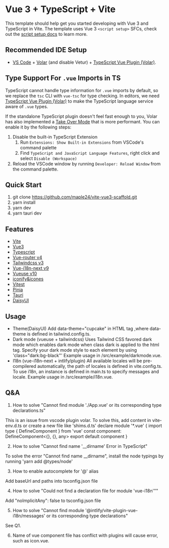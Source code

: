 # Vue 3 + TypeScript + Vite

This template should help get you started developing with Vue 3 and TypeScript in Vite. The template uses Vue 3 `<script setup>` SFCs, check out the [script setup docs](https://v3.vuejs.org/api/sfc-script-setup.html#sfc-script-setup) to learn more.

## Recommended IDE Setup

- [VS Code](https://code.visualstudio.com/) + [Volar](https://marketplace.visualstudio.com/items?itemName=Vue.volar) (and disable Vetur) + [TypeScript Vue Plugin (Volar)](https://marketplace.visualstudio.com/items?itemName=Vue.vscode-typescript-vue-plugin).

## Type Support For `.vue` Imports in TS

TypeScript cannot handle type information for `.vue` imports by default, so we replace the `tsc` CLI with `vue-tsc` for type checking. In editors, we need [TypeScript Vue Plugin (Volar)](https://marketplace.visualstudio.com/items?itemName=Vue.vscode-typescript-vue-plugin) to make the TypeScript language service aware of `.vue` types.

If the standalone TypeScript plugin doesn't feel fast enough to you, Volar has also implemented a [Take Over Mode](https://github.com/johnsoncodehk/volar/discussions/471#discussioncomment-1361669) that is more performant. You can enable it by the following steps:

1. Disable the built-in TypeScript Extension
   1. Run `Extensions: Show Built-in Extensions` from VSCode's command palette
   2. Find `TypeScript and JavaScript Language Features`, right click and select `Disable (Workspace)`
2. Reload the VSCode window by running `Developer: Reload Window` from the command palette.

## Quick Start

1. git clone https://github.com/maple24/vite-vue3-scaffold.git
2. yarn install
3. yarn dev
4. yarn tauri dev

## Features
- [Vite](https://vitejs.dev/)
- [Vue3](https://vuejs.org/)
- [Typescript](https://www.typescriptlang.org/)
- [Vue-router v4](https://router.vuejs.org/)
- [Tailwindcss v3](https://tailwindcss.com/)
- [Vue-i18n-next v9](https://vue-i18n.intlify.dev/)
- [Vueuse v10](https://vueuse.org/)
- [iconify&icones](https://icones.js.org/)
- [Vitest](https://vitest.dev/)
- [Pinia](https://pinia.vuejs.org/)
- [Tauri](https://tauri.app/)
- [DaisyUI](https://daisyui.com/)
  
## Usage
- Theme(DaisyUI)
Add data-theme="cupcake" in HTML tag ,where data-theme is defined in tailwind.config.ts.
- Dark mode (vueuse + tailwindcss)
Uses Tailwind CSS favored dark mode which enables dark mode when class dark is applied to the html tag.
Specify your dark mode style to each element by using 'class="dark:bg-black"'
Example usage in /src/example/darkmode.vue. 
- I18n (vue-i18n-next + intlify/plugin)
All available locales will be pre-compilered automatically, the path of locales is defined in vite.config.ts.
To use i18n, an instance is defined in main.ts to specify messages and locale.
Example usage in /src/example/i18n.vue.

## Q&A

1. How to solve "Cannot find module './App.vue' or its corresponding type declarations.ts"

This is an issue from vscode plugin volar.
To solve this, add content in vite-env.d.ts or create a new file like 'shims.d.ts'
declare module '\*.vue' { import type { DefineComponent } from 'vue' const component: DefineComponent<{}, {}, any> export default component }

2. How to solve "Cannot find name '\_\_dirname' Error in TypeScript"

To solve the error "Cannot find name \_\_dirname", install the node typings by running 'yarn add @types/node'

3. How to enable autocomplete for '@' alias

Add baseUrl and paths into tsconfig.json file

4. How to solve "Could not find a declaration file for module 'vue-i18n'""

Add "noImplicitAny": false to tsconfig.json file

5. How to solve "Cannot find module '@intlify/vite-plugin-vue-i18n/messages' or its corresponding type declarations"

See Q1.

6. Name of vue component file has conflict with plugins will cause error, such as icon.vue.